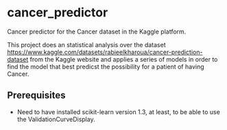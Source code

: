 # cancer_predictor

Cancer predictor for the Cancer dataset in the Kaggle platform.

This project does an statistical analysis over the dataset https://www.kaggle.com/datasets/rabieelkharoua/cancer-prediction-dataset from the Kaggle website and applies a series of models in order to find the model that best predicst the possibility for a patient of having Cancer.

## Prerequisites

- Need to have installed scikit-learn version 1.3, at least, to be able to use the ValidationCurveDisplay.
